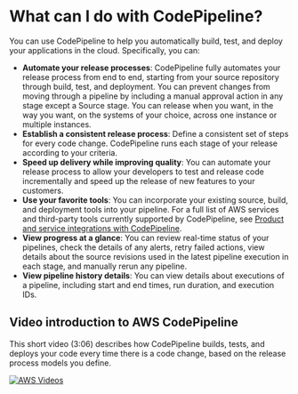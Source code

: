 # What can I do with CodePipeline?<a name="welcome-what-can-I-do"></a>

You can use CodePipeline to help you automatically build, test, and deploy your applications in the cloud\. Specifically, you can: 
+ **Automate your release processes**: CodePipeline fully automates your release process from end to end, starting from your source repository through build, test, and deployment\. You can prevent changes from moving through a pipeline by including a manual approval action in any stage except a Source stage\. You can release when you want, in the way you want, on the systems of your choice, across one instance or multiple instances\.
+ **Establish a consistent release process**: Define a consistent set of steps for every code change\. CodePipeline runs each stage of your release according to your criteria\.
+ **Speed up delivery while improving quality**: You can automate your release process to allow your developers to test and release code incrementally and speed up the release of new features to your customers\. 
+ **Use your favorite tools**: You can incorporate your existing source, build, and deployment tools into your pipeline\. For a full list of AWS services and third\-party tools currently supported by CodePipeline, see [Product and service integrations with CodePipeline](integrations.md)\.
+ **View progress at a glance**: You can review real\-time status of your pipelines, check the details of any alerts, retry failed actions, view details about the source revisions used in the latest pipeline execution in each stage, and manually rerun any pipeline\.
+ **View pipeline history details**: You can view details about executions of a pipeline, including start and end times, run duration, and execution IDs\. 

## Video introduction to AWS CodePipeline<a name="intro-video-welcome"></a>

This short video \(3:06\) describes how CodePipeline builds, tests, and deploys your code every time there is a code change, based on the release process models you define\.

[![AWS Videos](http://img.youtube.com/vi/YxcIj_SLflw/0.jpg)](http://www.youtube.com/watch?v=YxcIj_SLflw)